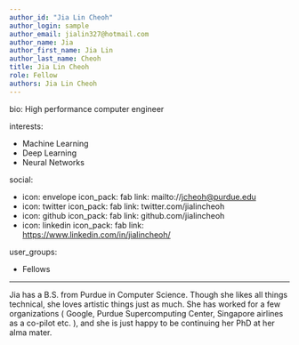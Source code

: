 ```yaml
---
author_id: "Jia Lin Cheoh"
author_login: sample
author_email: jialin327@hotmail.com
author_name: Jia
author_first_name: Jia Lin
author_last_name: Cheoh
title: Jia Lin Cheoh
role: Fellow
authors: Jia Lin Cheoh
---
```


bio: High performance computer engineer

interests:
  - Machine Learning
  - Deep Learning
  - Neural Networks

social:
  - icon: envelope
    icon_pack: fab
    link: mailto://jcheoh@purdue.edu
  - icon: twitter
    icon_pack: fab
    link: twitter.com/jialincheoh
  - icon: github
    icon_pack: fab
    link: github.com/jialincheoh
  - icon: linkedin
    icon_pack: fab
    link: https://www.linkedin.com/in/jialincheoh/

user_groups:
  - Fellows
---

Jia has a B.S. from Purdue in Computer Science. Though she likes all things technical, she loves artistic things just as much. She has worked for a few organizations ( Google, Purdue Supercomputing Center, Singapore airlines as a co-pilot etc. ), and she is just happy to be continuing her PhD at her alma mater. 

